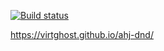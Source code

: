 [![Build status](https://ci.appveyor.com/api/projects/status/k6x7tv7j5aqe80hu?svg=true)](https://ci.appveyor.com/project/VirtGhost/ahj-dnd)

https://virtghost.github.io/ahj-dnd/